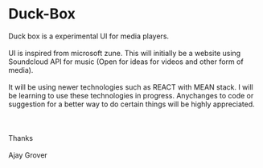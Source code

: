 # Duck-Box


Duck box is a experimental UI for media players. <br/>
<br/>
UI is inspired from microsoft zune. This will initially be a website using Soundcloud API for music (Open for ideas for videos and other form of media). <br/>
<br/>
It will be using newer technologies such as REACT with MEAN stack. I will be learning to use these technologies in progress. Anychanges to code or suggestion for a better way to do certain things will be highly appreciated.<br/>
<br/><br/><br/>
Thanks <br/>  
Ajay Grover <br/>
